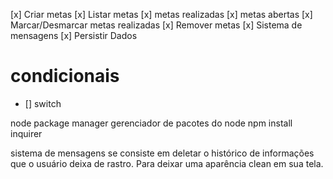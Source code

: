 [x] Criar metas
[x] Listar metas
  [x] metas realizadas
  [x] metas abertas
[x] Marcar/Desmarcar metas realizadas
[x] Remover metas
[x] Sistema de mensagens
[x] Persistir Dados


# condicionais 

- [] switch

node package manager
gerenciador de pacotes do node
npm install inquirer 

sistema de mensagens se consiste em deletar o histórico de informações que o usuário deixa de rastro.
Para deixar uma aparência clean em sua tela.